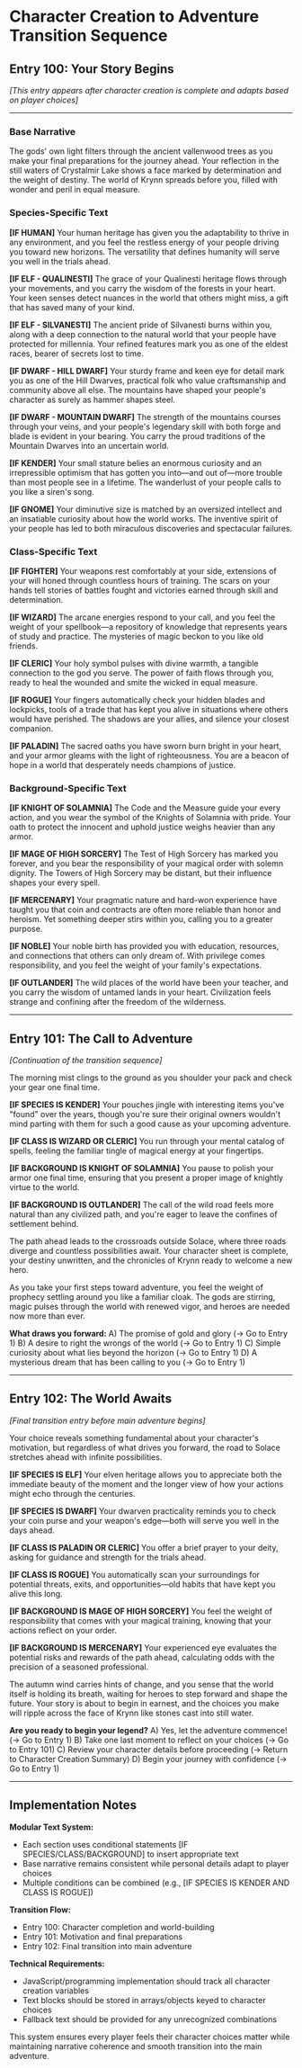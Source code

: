 # Character Creation to Adventure Transition Sequence

## Entry 100: Your Story Begins
*[This entry appears after character creation is complete and adapts based on player choices]*

---

### Base Narrative
The gods' own light filters through the ancient vallenwood trees as you make your final preparations for the journey ahead. Your reflection in the still waters of Crystalmir Lake shows a face marked by determination and the weight of destiny. The world of Krynn spreads before you, filled with wonder and peril in equal measure.

### Species-Specific Text

**[IF HUMAN]**
Your human heritage has given you the adaptability to thrive in any environment, and you feel the restless energy of your people driving you toward new horizons. The versatility that defines humanity will serve you well in the trials ahead.

**[IF ELF - QUALINESTI]**
The grace of your Qualinesti heritage flows through your movements, and you carry the wisdom of the forests in your heart. Your keen senses detect nuances in the world that others might miss, a gift that has saved many of your kind.

**[IF ELF - SILVANESTI]**
The ancient pride of Silvanesti burns within you, along with a deep connection to the natural world that your people have protected for millennia. Your refined features mark you as one of the eldest races, bearer of secrets lost to time.

**[IF DWARF - HILL DWARF]**
Your sturdy frame and keen eye for detail mark you as one of the Hill Dwarves, practical folk who value craftsmanship and community above all else. The mountains have shaped your people's character as surely as hammer shapes steel.

**[IF DWARF - MOUNTAIN DWARF]**
The strength of the mountains courses through your veins, and your people's legendary skill with both forge and blade is evident in your bearing. You carry the proud traditions of the Mountain Dwarves into an uncertain world.

**[IF KENDER]**
Your small stature belies an enormous curiosity and an irrepressible optimism that has gotten you into—and out of—more trouble than most people see in a lifetime. The wanderlust of your people calls to you like a siren's song.

**[IF GNOME]**
Your diminutive size is matched by an oversized intellect and an insatiable curiosity about how the world works. The inventive spirit of your people has led to both miraculous discoveries and spectacular failures.

### Class-Specific Text

**[IF FIGHTER]**
Your weapons rest comfortably at your side, extensions of your will honed through countless hours of training. The scars on your hands tell stories of battles fought and victories earned through skill and determination.

**[IF WIZARD]**
The arcane energies respond to your call, and you feel the weight of your spellbook—a repository of knowledge that represents years of study and practice. The mysteries of magic beckon to you like old friends.

**[IF CLERIC]**
Your holy symbol pulses with divine warmth, a tangible connection to the god you serve. The power of faith flows through you, ready to heal the wounded and smite the wicked in equal measure.

**[IF ROGUE]**
Your fingers automatically check your hidden blades and lockpicks, tools of a trade that has kept you alive in situations where others would have perished. The shadows are your allies, and silence your closest companion.

**[IF PALADIN]**
The sacred oaths you have sworn burn bright in your heart, and your armor gleams with the light of righteousness. You are a beacon of hope in a world that desperately needs champions of justice.

### Background-Specific Text

**[IF KNIGHT OF SOLAMNIA]**
The Code and the Measure guide your every action, and you wear the symbol of the Knights of Solamnia with pride. Your oath to protect the innocent and uphold justice weighs heavier than any armor.

**[IF MAGE OF HIGH SORCERY]**
The Test of High Sorcery has marked you forever, and you bear the responsibility of your magical order with solemn dignity. The Towers of High Sorcery may be distant, but their influence shapes your every spell.

**[IF MERCENARY]**
Your pragmatic nature and hard-won experience have taught you that coin and contracts are often more reliable than honor and heroism. Yet something deeper stirs within you, calling you to a greater purpose.

**[IF NOBLE]**
Your noble birth has provided you with education, resources, and connections that others can only dream of. With privilege comes responsibility, and you feel the weight of your family's expectations.

**[IF OUTLANDER]**
The wild places of the world have been your teacher, and you carry the wisdom of untamed lands in your heart. Civilization feels strange and confining after the freedom of the wilderness.

---

## Entry 101: The Call to Adventure
*[Continuation of the transition sequence]*

The morning mist clings to the ground as you shoulder your pack and check your gear one final time. 

**[IF SPECIES IS KENDER]**
Your pouches jingle with interesting items you've "found" over the years, though you're sure their original owners wouldn't mind parting with them for such a good cause as your upcoming adventure.

**[IF CLASS IS WIZARD OR CLERIC]**
You run through your mental catalog of spells, feeling the familiar tingle of magical energy at your fingertips.

**[IF BACKGROUND IS KNIGHT OF SOLAMNIA]**
You pause to polish your armor one final time, ensuring that you present a proper image of knightly virtue to the world.

**[IF BACKGROUND IS OUTLANDER]**
The call of the wild road feels more natural than any civilized path, and you're eager to leave the confines of settlement behind.

The path ahead leads to the crossroads outside Solace, where three roads diverge and countless possibilities await. Your character sheet is complete, your destiny unwritten, and the chronicles of Krynn ready to welcome a new hero.

As you take your first steps toward adventure, you feel the weight of prophecy settling around you like a familiar cloak. The gods are stirring, magic pulses through the world with renewed vigor, and heroes are needed now more than ever.

**What draws you forward:**
A) The promise of gold and glory (→ Go to Entry 1)
B) A desire to right the wrongs of the world (→ Go to Entry 1)
C) Simple curiosity about what lies beyond the horizon (→ Go to Entry 1)
D) A mysterious dream that has been calling to you (→ Go to Entry 1)

---

## Entry 102: The World Awaits
*[Final transition entry before main adventure begins]*

Your choice reveals something fundamental about your character's motivation, but regardless of what drives you forward, the road to Solace stretches ahead with infinite possibilities. 

**[IF SPECIES IS ELF]**
Your elven heritage allows you to appreciate both the immediate beauty of the moment and the longer view of how your actions might echo through the centuries.

**[IF SPECIES IS DWARF]**
Your dwarven practicality reminds you to check your coin purse and your weapon's edge—both will serve you well in the days ahead.

**[IF CLASS IS PALADIN OR CLERIC]**
You offer a brief prayer to your deity, asking for guidance and strength for the trials ahead.

**[IF CLASS IS ROGUE]**
You automatically scan your surroundings for potential threats, exits, and opportunities—old habits that have kept you alive this long.

**[IF BACKGROUND IS MAGE OF HIGH SORCERY]**
You feel the weight of responsibility that comes with your magical training, knowing that your actions reflect on your order.

**[IF BACKGROUND IS MERCENARY]**
Your experienced eye evaluates the potential risks and rewards of the path ahead, calculating odds with the precision of a seasoned professional.

The autumn wind carries hints of change, and you sense that the world itself is holding its breath, waiting for heroes to step forward and shape the future. Your story is about to begin in earnest, and the choices you make will ripple across the face of Krynn like stones cast into still water.

**Are you ready to begin your legend?**
A) Yes, let the adventure commence! (→ Go to Entry 1)
B) Take one last moment to reflect on your choices (→ Go to Entry 101)
C) Review your character details before proceeding (→ Return to Character Creation Summary)
D) Begin your journey with confidence (→ Go to Entry 1)

---

## Implementation Notes

**Modular Text System:**
- Each section uses conditional statements [IF SPECIES/CLASS/BACKGROUND] to insert appropriate text
- Base narrative remains consistent while personal details adapt to player choices
- Multiple conditions can be combined (e.g., [IF SPECIES IS KENDER AND CLASS IS ROGUE])

**Transition Flow:**
- Entry 100: Character completion and world-building
- Entry 101: Motivation and final preparations
- Entry 102: Final transition into main adventure

**Technical Requirements:**
- JavaScript/programming implementation should track all character creation variables
- Text blocks should be stored in arrays/objects keyed to character choices
- Fallback text should be provided for any unrecognized combinations

This system ensures every player feels their character choices matter while maintaining narrative coherence and smooth transition into the main adventure.